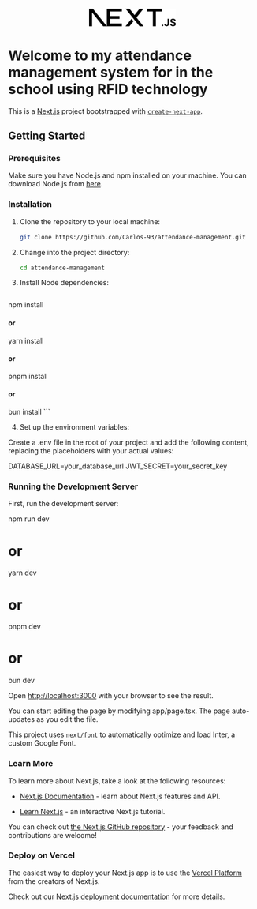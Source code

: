 <p align="center"><img src="https://github.com/Carlos-93/attendance-management/blob/master/public/next.svg" alt="Next Logo" title="Next.js Logo" width="35%"></p>

# Welcome to my attendance management system for in the school using RFID technology

This is a [Next.js](https://nextjs.org/) project bootstrapped with [`create-next-app`](https://github.com/vercel/next.js/tree/canary/packages/create-next-app).

## Getting Started

### Prerequisites

Make sure you have Node.js and npm installed on your machine. You can download Node.js from [here](https://nodejs.org/).

### Installation

1. Clone the repository to your local machine:
    ```bash
    git clone https://github.com/Carlos-93/attendance-management.git
    ```
2. Change into the project directory:
    ```bash
    cd attendance-management
    ```
3. Install Node dependencies:
    ```bash
npm install
#### or
yarn install
#### or
pnpm install
#### or
bun install
    ```

4. Set up the environment variables:

Create a .env file in the root of your project and add the following content, replacing the placeholders with your actual values:

DATABASE_URL=your_database_url
JWT_SECRET=your_secret_key

### Running the Development Server

First, run the development server:

npm run dev
# or
yarn dev
# or
pnpm dev
# or
bun dev

Open [http://localhost:3000](http://localhost:3000) with your browser to see the result.

You can start editing the page by modifying app/page.tsx. The page auto-updates as you edit the file.

This project uses [`next/font`](https://nextjs.org/docs/basic-features/font-optimization) to automatically optimize and load Inter, a custom Google Font.

### Learn More

To learn more about Next.js, take a look at the following resources:

- [Next.js Documentation](https://nextjs.org/docs) - learn about Next.js features and API.

- [Learn Next.js](https://nextjs.org/learn) - an interactive Next.js tutorial.

You can check out [the Next.js GitHub repository](https://github.com/vercel/next.js/) - your feedback and contributions are welcome!

### Deploy on Vercel

The easiest way to deploy your Next.js app is to use the [Vercel Platform](https://vercel.com/new?utm_medium=default-template&filter=next.js&utm_source=create-next-app&utm_campaign=create-next-app-readme) from the creators of Next.js.

Check out our [Next.js deployment documentation](https://nextjs.org/docs/deployment) for more details.
